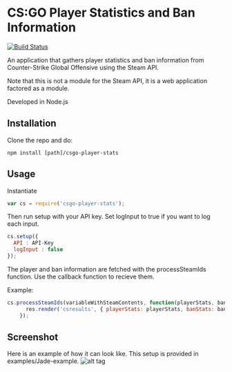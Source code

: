 # CS:GO Player Statistics and Ban Information
[![Build Status](https://travis-ci.org/joacand/csgo-player-statistics.svg?branch=master)](https://travis-ci.org/joacand/csgo-player-statistics)

An application that gathers player statistics and ban information from Counter-Strike Global Offensive using the Steam API.

Note that this is not a module for the Steam API, it is a web application factored as a module.

Developed in Node.js

## Installation

Clone the repo and do:
```
npm install [path]/csgo-player-stats
```
## Usage
Instantiate
```js
var cs = require('csgo-player-stats');
```

Then run setup with your API key. Set logInput to true if you want to log each input.

```js
cs.setup({
  API : API-Key
  logInput : false
});
```
The player and ban information are fetched with the processSteamIds function. Use the callback function to recieve them.

Example:
```js
cs.processSteamIds(variableWithSteamContents, function(playerStats, banStats) {
      res.render('csresults', { playerStats: playerStats, banStats: banStats });
    });
```

## Screenshot

Here is an example of how it can look like. This setup is provided in examples/Jade-example.
![alt tag](http://i.imgur.com/fhTFK0v.png "Example usage of the application")
